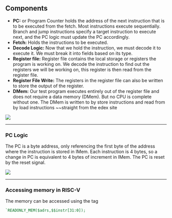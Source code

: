 ## Components

- **PC:** or Program Counter holds the address of the next instruction that is to be executed from the fetch. Most instructions execute sequentially. Branch and jump instructions  specify a target instruction to execute next, and the PC logic must update the PC accordingly.
- **Fetch:** Holds the instructions to be executed.
- **Decode Logic:** Now that we hold the instruction, we must decode it to execute it. We must break it into fields based on its type.
- **Register file:** Register file contains the local storage or registers the program is working on. We decode the instruction to find out the registers we will be working on, this register is then read from the register file.
- **Register File Write:** The registers in the register file can also be written to store the output of the register.
- **DMem:** Our test program executes entirely out of the register file and does not require a data memory (DMem). But no CPU is complete without one. The DMem is written to by store instructions and read from by load instructions ~~straight from the edex site

![](https://i.imgur.com/kAsxURh.png)


---
### PC Logic

The PC is a byte address, only referencing the first byte of the address where the instruction is stored in IMem. Each instruction is 4 bytes, so a change in PC is equivalent to 4 bytes of increment in IMem. The PC is reset by the reset signal.


![](https://i.imgur.com/Cejkco3.png)

---
### Accessing memory in RISC-V

The memory can be accessed using the tag

```verilog
`READONLY_MEM($adrs,$$instr[31:0]);
```


